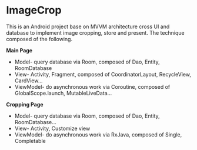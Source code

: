 # ImageCrop
This is an Android project base on MVVM architecture cross UI and database to implement image cropping, store and present.
The technique composed of the following.

**Main Page**
- Model- query database via Room, composed of Dao, Entity, RoomDatabase
- View- Activity, Fragment, composed of CoordinatorLayout, RecycleView, CardView...
- ViewModel- do asynchronous work via Coroutine, composed of GlobalScope.launch, MutableLiveData…

**Cropping Page**
- Model- query database via Room, composed of Dao, Entity, RoomDatabase…
- View- Activity, Customize view
- ViewModel- do asynchronous work via RxJava, composed of Single, Completable

